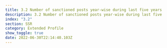 ```yaml
---
title: 3.2 Number of sanctioned posts year-wise during last five years
description: 3.2 Number of sanctioned posts year-wise during last five years
index: "3.2"
section: SSR
category: Extended Profile
show_toggle: true
date: 2022-06-30T22:14:40.103Z
---
```

